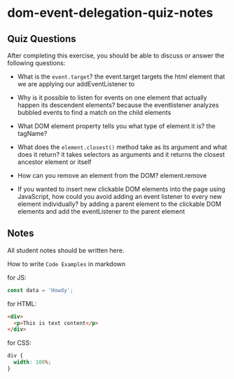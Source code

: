 # dom-event-delegation-quiz-notes

## Quiz Questions

After completing this exercise, you should be able to discuss or answer the following questions:

- What is the `event.target`?
  the event.target targets the html element that we are applying our addEventListener to
- Why is it possible to listen for events on one element that actually happen its descendent elements?
  because the eventlistener analyzes bubbled events to find a match on the child elements

- What DOM element property tells you what type of element it is?
  the tagName?

- What does the `element.closest()` method take as its argument and what does it return?
  it takes selectors as arguments and it returns the closest ancestor element or itself

- How can you remove an element from the DOM?
  element.remove

- If you wanted to insert new clickable DOM elements into the page using JavaScript, how could you avoid adding an event listener to every new element individually?
  by adding a parent element to the clickable DOM elements and add the eventListener to the parent element

## Notes

All student notes should be written here.

How to write `Code Examples` in markdown

for JS:

```javascript
const data = 'Howdy';
```

for HTML:

```html
<div>
  <p>This is text content</p>
</div>
```

for CSS:

```css
div {
  width: 100%;
}
```
